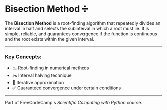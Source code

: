 # Bisection Method ➗

The **Bisection Method** is a root-finding algorithm that repeatedly divides an interval in half and selects the subinterval in which a root must lie. It is simple, reliable, and guarantees convergence if the function is continuous and the root exists within the given interval.

---

### Key Concepts:
- 📉 Root-finding in numerical methods  
- ✂️ Interval halving technique  
- 🔁 Iterative approximation  
- ✅ Guaranteed convergence under certain conditions  

---

Part of FreeCodeCamp's *Scientific Computing with Python* course.
